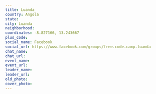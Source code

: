 ```yaml
---
title: Luanda
country: Angola
state: 
city: Luanda
neighborhood: 
coordinates: -8.827166, 13.243667
plus_code:
social_name: Facebook
social_url: https://www.facebook.com/groups/free.code.camp.luanda
chat_name:
chat_url:
event_name:
event_url:
leader_name:
leader_url:
old_photo: 
cover_photo:
---
```

